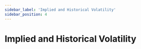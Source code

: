 ```yaml
---
sidebar_label: 'Implied and Historical Volatility'
sidebar_position: 4
---
```


# Implied and Historical Volatility
